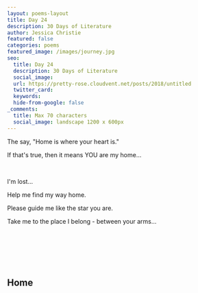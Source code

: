 ```yaml
---
layout: poems-layout
title: Day 24
description: 30 Days of Literature 
author: Jessica Christie
featured: false
categories: poems
featured_image: /images/journey.jpg
seo:
  title: Day 24
  description: 30 Days of Literature
  social_image:
  url: https://pretty-rose.cloudvent.net/posts/2018/untitled
  twitter_card:
  keywords:
  hide-from-google: false
_comments:
  title: Max 70 characters
  social_image: landscape 1200 x 600px
---
```

The say, "Home is where your heart is."

If that's true, then it means YOU are my home...

&nbsp;

I'm lost...

Help me find my way home.

Please guide me like the star you are.

Take me to the place I belong - between your arms...

&nbsp;

&nbsp;

&nbsp;

## Home

&nbsp;
